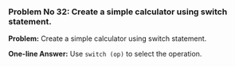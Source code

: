 ### Problem No 32: Create a simple calculator using switch statement.

**Problem:**
Create a simple calculator using switch statement.

**One-line Answer:**
Use `switch (op)` to select the operation.

